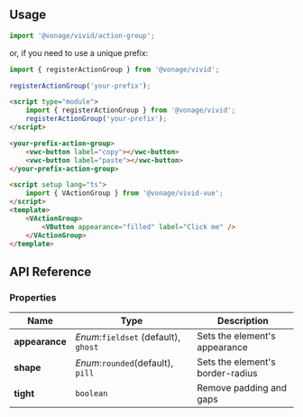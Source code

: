 ## Usage

<vwc-tabs gutters="none">
<vwc-tab label="Web component"></vwc-tab>
<vwc-tab-panel>

```js
import '@vonage/vivid/action-group';
```

or, if you need to use a unique prefix:

```js
import { registerActionGroup } from '@vonage/vivid';

registerActionGroup('your-prefix');
```

```html preview
<script type="module">
	import { registerActionGroup } from '@vonage/vivid';
	registerActionGroup('your-prefix');
</script>

<your-prefix-action-group>
	<vwc-button label="copy"></vwc-button>
	<vwc-button label="paste"></vwc-button>
</your-prefix-action-group>
```

</vwc-tab-panel>
<vwc-tab label="Vue"></vwc-tab>
<vwc-tab-panel>

```html
<script setup lang="ts">
	import { VActionGroup } from '@vonage/vivid-vue';
</script>
<template>
	<VActionGroup>
		<VButton appearance="filled" label="Click me" />
	</VActionGroup>
</template>
```

</vwc-tab-panel>
</vwc-tabs>

## API Reference

### Properties

<div class="table-wrapper">

| Name           | Type                                 | Description                      |
| -------------- | ------------------------------------ | -------------------------------- |
| **appearance** | _Enum_:`fieldset` (default), `ghost` | Sets the element's appearance    |
| **shape**      | _Enum_:`rounded`(default), `pill`    | Sets the element's border-radius |
| **tight**      | `boolean`                            | Remove padding and gaps          |

</div>
